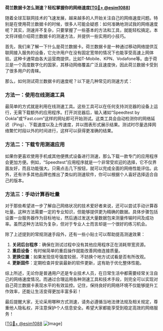 **荷兰数据卡怎么测速？轻松掌握你的网络速度[[TG💪+ @esim1088](https://t.me/s/esim1088)]**

随着全球互联网技术的飞速发展，越来越多的人开始关注自己的网络速度问题。特别是在使用荷兰数据卡的时候，很多人可能会疑惑：如何准确地测试我的网络速度呢？其实，测速并不复杂，只要掌握了一些基本的方法和工具，就能轻松搞定。本文将详细介绍荷兰数据卡的测速方法，并提供一些实用的小技巧。

首先，我们来了解一下什么是荷兰数据卡。荷兰数据卡是一种通过移动网络提供互联网接入服务的设备，它允许用户在没有固定宽带的情况下也能享受高速上网体验。这种卡通常由各大运营商提供，比如T-Mobile、KPN、Vodafone等。由于荷兰是一个高度数字化的国家，其移动网络覆盖广泛且速度快，因此荷兰数据卡受到了很多用户的青睐。

那么，如何测试荷兰数据卡的速度呢？以下是几种常见的测速方式：

### 方法一：使用在线测速工具

最简单的方式就是利用在线测速工具。这些工具可以在任何支持浏览器的设备上运行，无需下载额外的应用程序。打开浏览器后，输入诸如“Speedtest by Ookla”或“Fast.com”这样的网址即可开始测试。这类工具会自动检测你的网络延迟（Ping）、下载速度以及上传速度，并以图表形式展示结果。测试时尽量选择网络繁忙时段以外的时间进行，这样可以获得更准确的结果。

### 方法二：下载专用测速应用

如果你更喜欢使用手机或其他便携式设备进行测速，那么下载一款专门的应用程序会更加方便。例如，“Speedtest”应用程序就是一个非常受欢迎的选择，它不仅界面友好，而且功能强大。只需点击几下按钮，就可以完成全面的网络性能评估。此外，还有许多其他品牌也推出了类似的测速软件，你可以根据个人喜好选择适合自己的版本。

### 方法三：手动计算吞吐量

对于那些希望进一步了解自己网络状况的技术爱好者来说，还可以尝试手动计算吞吐量。这种方法需要一定的专业知识，但能够提供更为精确的数据。具体步骤包括设置一台服务器作为目标地址，然后通过发送大量数据包来测量传输时间及成功率。虽然这种方法较为复杂，但对于专业人士而言却是一个很好的练习机会。

除了上述提到的常规测速手段外，还有一些小贴士可以帮助提高测速效果：

1. **关闭后台程序**：确保在测试过程中没有其他应用程序正在消耗带宽资源。
2. **重启设备**：有时候简单的重启操作就能改善网络连接质量。
3. **更换位置**：如果发现信号强度较弱，不妨换个地方试试看是否有所改观。
4. **更新固件**：定期检查并安装最新的软件更新，这有助于优化整体性能。

综上所述，无论你是普通用户还是专业技术人员，在日常生活中都需要经常关注自己的网络速度情况。而通过合理运用各种测速工具和技术手段，则完全可以实现对自己荷兰数据卡表现水平的有效监控。记住，保持良好的网络环境不仅能够提升工作效率，还能让生活变得更加丰富多彩！

最后提醒大家，无论采用哪种方式测速，请务必遵循当地法律法规及相关规定，尊重他人隐私权，并注意保护个人信息安全。希望大家都能享受到稳定高效的网络服务！

[[TG💪+ @esim1088](https://t.me/s/esim1088) ![Image](https://i.postimg.cc/4NQfJmqS/Snipaste-2025-05-13-00-14-12.png)]